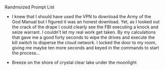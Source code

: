Randmoized Prompt List

- I knew that I should have used the VPN to download the Army of the God Manual but I figured it was an honest download. Yet, as I looked out the crack of the drape I could clearly see the FBI executing a knock and seize warrant. I couldn't let my real work get taken. By my calculations that gave me a good forty seconds to wipe the drives and execute the kill switch to disperse the cloud network. I locked the door to my room, giving me maybe ten more seconds and keyed in the commands to start the process...


- Breeze on the shore of crystal clear lake under the moonlight
